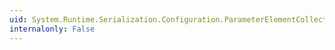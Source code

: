 ```yaml
---
uid: System.Runtime.Serialization.Configuration.ParameterElementCollection.Item(System.Int32)
internalonly: False
---
```

